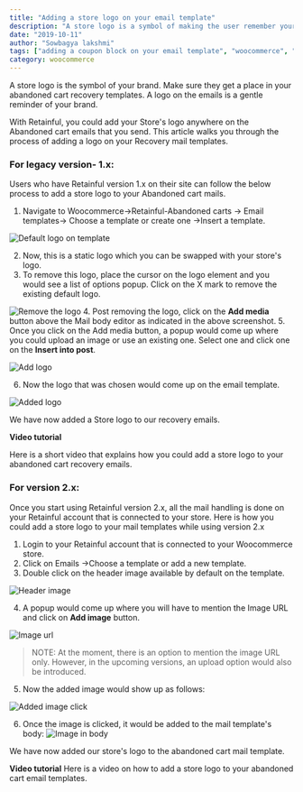 ```yaml
---
title: "Adding a store logo on your email template"
description: "A store logo is a symbol of making the user remember your brand. Here is how you could add one to your abandoned cart emails."
date: "2019-10-11"
author: "Sowbagya lakshmi"
tags: ["adding a coupon block on your email template", "woocommerce", "abandoned cart emails"]
category: woocommerce
---
```


A store logo is the symbol of your brand. Make sure they get a place in your abandoned cart recovery templates. A logo on the emails is a gentle reminder of your brand.

With Retainful, you could add your Store's logo anywhere on the Abandoned cart emails that you send. This article walks you through the process of adding a logo on your Recovery mail templates.

### For legacy version- 1.x:

Users who have Retainful version 1.x on their site can follow the below process to add a store logo to your Abandoned cart mails.

1. Navigate to Woocommerce->Retainful-Abandoned carts -> Email templates-> Choose a template or create one ->Insert a template.

![Default logo on template](../../images/docs/adding-a-logo-to-abandoned-cart-templates/default-logo.png)

2. Now, this is a static logo which you can be swapped with your store's logo.
3. To remove this logo, place the cursor on the logo element and you would see a list of options popup. Click on the X mark to remove the existing default logo.

![Remove the logo](../../images/docs/adding-a-logo-to-abandoned-cart-templates/remove-logo.png)
4. Post removing the logo, click on the **Add media** button above the Mail body editor as indicated in the above screenshot.
5. Once you click on the Add media button, a popup would come up where you could upload an image or use an existing one. Select one and click one on the **Insert into post**.


![Add logo](../../images/docs/adding-a-logo-to-abandoned-cart-templates/adding-a-logo.png)

6. Now the logo that was chosen would come up on the email template.

![Added logo](../../images/docs/adding-a-logo-to-abandoned-cart-templates/logo-added.png)

We have now added a Store logo to our recovery emails.

**Video tutorial**

Here is a short video that explains how you could add a store logo to your abandoned cart recovery emails.


<div style="position: relative; padding-bottom: 56.25%; height: 0;"&gt;&lt;iframe src="https://www.loom.com/embed/3a43fb2073e6468cac6934247ca9d90f" frameborder="0" webkitallowfullscreen mozallowfullscreen allowfullscreen style="position: absolute; top: 0; left: 0; width: 100%; height: 100%;"</div>

### For version 2.x:

Once you start using Retainful version 2.x, all the mail handling is done on your Retainful account that is connected to your store.
Here is how you could add a store logo to your mail templates while using version 2.x

1. Login to your Retainful account that is connected to your Woocommerce store.
2. Click on Emails ->Choose a template or add a new template.
3. Double click on the header image available by default on the template.

![Header image](../../images/docs/adding-a-logo-to-abandoned-cart-templates/header-image.png)

4. A popup would come up where you will have to mention the Image URL and click on **Add image** button.

![Image url](../../images/docs/adding-a-logo-to-abandoned-cart-templates/popup-add-image.png)

> NOTE: At the moment, there is an option to mention the image URL only. However, in the upcoming versions, an upload option would also be introduced.

5. Now the added image would show up as follows:

![Added image click](../../images/docs/adding-a-logo-to-abandoned-cart-templates/added-image.png)

6. Once the image is clicked, it would be added to the mail template's body:
![Image in body](../../images/docs/adding-a-logo-to-abandoned-cart-templates/image-in-template-body.png)

We have now added our store's logo to the abandoned cart mail template.

**Video tutorial**
Here is a video on how to add a store logo to your abandoned cart email templates.
<div style="position: relative; padding-bottom: 56.25%; height: 0;"&gt;&lt;iframe src="https://www.loom.com/embed/80c0a13775044e10a6210925528891c9" frameborder="0" webkitallowfullscreen mozallowfullscreen allowfullscreen style="position: absolute; top: 0; left: 0; width: 100%; height: 100%;"</div>






